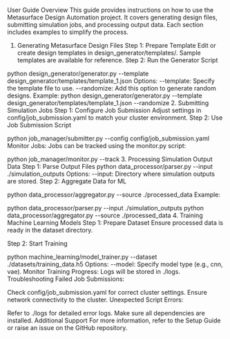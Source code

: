 User Guide
Overview
This guide provides instructions on how to use the Metasurface Design Automation project. It covers generating design files, submitting simulation jobs, and processing output data. Each section includes examples to simplify the process.

1. Generating Metasurface Design Files
Step 1: Prepare Template
Edit or create design templates in design_generator/templates/. Sample templates are available for reference.
Step 2: Run the Generator Script

python design_generator/generator.py --template design_generator/templates/template_1.json
Options:
--template: Specify the template file to use.
--randomize: Add this option to generate random designs.
Example:
python design_generator/generator.py --template design_generator/templates/template_1.json --randomize
2. Submitting Simulation Jobs
Step 1: Configure Job Submission
Adjust settings in config/job_submission.yaml to match your cluster environment.
Step 2: Use Job Submission Script

python job_manager/submitter.py --config config/job_submission.yaml
Monitor Jobs:
Jobs can be tracked using the monitor.py script:

python job_manager/monitor.py --track
3. Processing Simulation Output Data
Step 1: Parse Output Files
python data_processor/parser.py --input ./simulation_outputs
Options:
--input: Directory where simulation outputs are stored.
Step 2: Aggregate Data for ML

python data_processor/aggregator.py --source ./processed_data
Example:

python data_processor/parser.py --input ./simulation_outputs
python data_processor/aggregator.py --source ./processed_data
4. Training Machine Learning Models
Step 1: Prepare Dataset
Ensure processed data is ready in the dataset directory.

Step 2: Start Training

python machine_learning/model_trainer.py --dataset ./datasets/training_data.h5
Options:
--model: Specify model type (e.g., cnn, vae).
Monitor Training Progress:
Logs will be stored in ./logs.
Troubleshooting
Failed Job Submissions:

Check config/job_submission.yaml for correct cluster settings.
Ensure network connectivity to the cluster.
Unexpected Script Errors:

Refer to ./logs for detailed error logs.
Make sure all dependencies are installed.
Additional Support
For more information, refer to the Setup Guide or raise an issue on the GitHub repository.